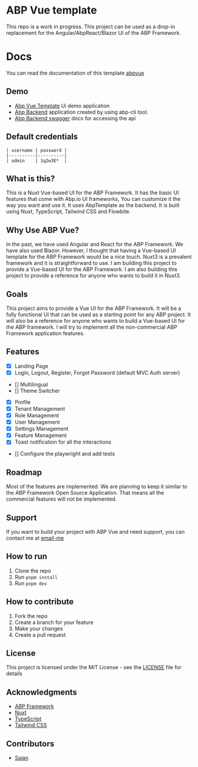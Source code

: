 # ABP Vue template

This repo is a work in progress. This project can be used as a drop-in replacement for the Angular/AbpReact/Blazor UI of the ABP Framework.

# Docs
You can read the documentation of this template [abpvue](https://abpvuedocs.sajankumarv.com/)

## Demo

- [Abp Vue Template](https://abpvue.sajankumarv.com/) Ui demo application
- [Abp Backend](https://abp.sajankumarv.com/) application created by using abp-cli tool.
- [Abp Backend swagger](https://abp.sajankumarv.com/swagger/) docs for accessing the api

## Default credentials

    | username | password |
    |----------|----------|
    | admin    | 1q2w3E*  |


## What is this?

This is a Nuxt Vue-based UI for the ABP Framework. It has the basic UI features that come with Abp.io UI frameworks, You can customize it the way you want and use it. It uses AbpTemplate as the backend. It is built using Nuxt, TypeScript, Tailwind CSS and Flowbite.

## Why Use ABP Vue?

In the past, we have used Angular and React for the ABP Framework. We have also used Blazor. However, I thought that having a Vue-based UI template for the ABP Framework would be a nice touch. Nuxt3 is a prevalent framework and it is straightforward to use. I am building this project to provide a Vue-based UI for the ABP Framework. I am also building this project to provide a reference for anyone who wants to build it in Nuxt3.

## Goals

This project aims to provide a Vue UI for the ABP Framework.
It will be a fully functional UI that can be used as a starting point for any ABP project. It will also be a reference for anyone who wants to build a Vue-based UI for the ABP framework. I will try to implement all the non-commercial ABP Framework application features.

## Features

- [x] Landing Page
- [x] Login, Logout, Register, Forgot Password (default MVC Auth server)
- [] Multilingual
- [] Theme Switcher
- [x] Profile
- [x] Tenant Management
- [x] Role Management
- [x] User Management
- [x] Settings Management
- [x] Feature Management
- [x] Toast notification for all the interactions
- [] Configure the playwright and add tests

## Roadmap

Most of the features are implemented. We are planning to keep it similar to the ABP Framework Open Source Application. That means all the commercial features will not be implemented.

## Support

If you want to build your project with ABP Vue and need support, you can contact me at [email-me](mailto:work@sajankumarv.com)

## How to run

1. Clone the repo
2. Run `pnpm install`
3. Run `pnpm dev`

## How to contribute

1. Fork the repo
2. Create a branch for your feature
3. Make your changes
4. Create a pull request

## License

This project is licensed under the MIT License - see the [LICENSE](LICENSE) file for details

## Acknowledgments

- [ABP Framework](https://abp.io/)
- [Nuxt](https://nuxt.com/)
- [TypeScript](https://www.typescriptlang.org/)
- [Tailwind CSS](https://tailwindcss.com/)

## Contributors

- [Sajan](https://github.com/sajanv88)
